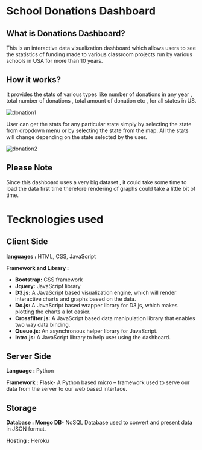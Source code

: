 # School Donations Dashboard

## What is Donations Dashboard?

This is an interactive data visualization dashboard which allows users to see the statistics of funding made to various classroom projects
run by various schools in USA for more than 10 years.

## How it works?

It provides the stats of various types like number of donations in any year , total number of donations , total amount of donation etc ,
for all states in US. 

![donation1](https://cloud.githubusercontent.com/assets/22799847/26249325/f802374c-3c9d-11e7-9ef4-ed5e546ade63.PNG)


User can get the stats for any particular state simply by selecting the state from dropdown menu or by selecting the state from the map.
All the stats will change depending on the state selected by the user.


![donation2](https://cloud.githubusercontent.com/assets/22799847/26249326/f81ab448-3c9d-11e7-890b-0391ae971112.PNG)

## Please Note

Since this dashboard uses a very big dataset , it could take some time to load the data first time therefore rendering of graphs could take a little bit of time.

# Tecknologies used

## Client Side

**languages :** HTML, CSS, JavaScript

**Framework and Library :**
* **Bootstrap:** CSS framework
* **Jquery:** JavaScript library
* **D3.js:** A JavaScript based visualization engine, which will render interactive charts and graphs based on the data.
* **Dc.js:** A JavaScript based wrapper library for D3.js, which makes plotting the charts a lot easier.
* **Crossfilter.js:** A JavaScript based data manipulation library that enables two way data binding.
* **Queue.js:** An asynchronous helper library for JavaScript.
* **Intro.js:** A JavaScript library to help user using the dashboard.

## Server Side 

**Language :** Python

**Framework : Flask**- A Python based  micro – framework  used to serve our data from the server to our web based interface.

## Storage

**Database : Mongo DB**- NoSQL Database used to convert and present  data in JSON format.

**Hosting :** Heroku


